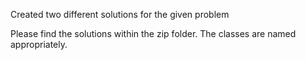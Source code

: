 Created two different solutions for the given problem

Please find the solutions within the zip folder. The classes are named appropriately.
